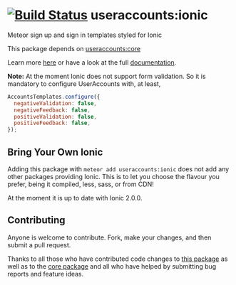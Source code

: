 [![Build Status](https://travis-ci.org/meteor-useraccounts/ionic.svg?branch=master)](https://travis-ci.org/meteor-useraccounts/ionic)
useraccounts:ionic
==================

Meteor sign up and sign in templates styled for Ionic

This package depends on [useraccounts:core](https://atmospherejs.com/useraccounts/core)

Learn more [here](http://accounts-templates.meteor.com) or have a look at the full [documentation](https://github.com/meteor-useraccounts/core).

**Note:** At the moment Ionic does not support form validation.
So it is mandatory to configure UserAccounts with, at least,

```javascript
AccountsTemplates.configure({
  negativeValidation: false,
  negativeFeedback: false,
  positiveValidation: false,
  positiveFeedback: false,
});
```


## Bring Your Own Ionic

Adding this package with `meteor add useraccounts:ionic` does not add any other packages providing Ionic. This is to let you choose the flavour you prefer, being it compiled, less, sass, or from CDN!

At the moment it is up to date with Ionic 2.0.0.


## Contributing

Anyone is welcome to contribute. Fork, make your changes, and then submit a pull request.

Thanks to all those who have contributed code changes to [this package](https://github.com/meteor-useraccounts/ionic/graphs/contributors) as well as to the [core package](https://github.com/meteor-useraccounts/core/graphs/contributors) and all who have helped by submitting bug reports and feature ideas.

